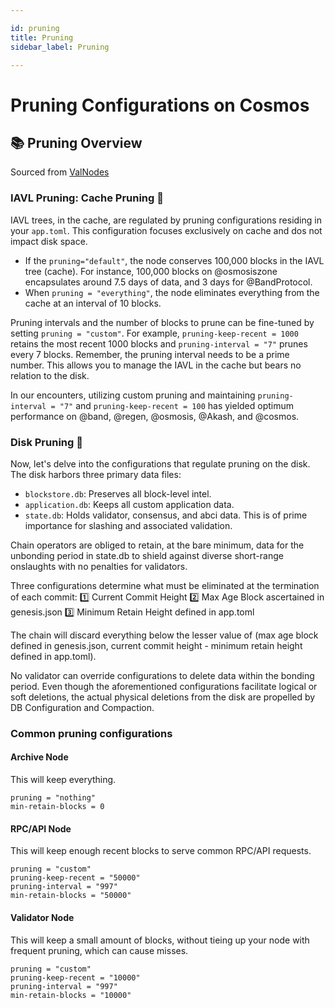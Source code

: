 ```yaml
---

id: pruning
title: Pruning
sidebar_label: Pruning

---
```


# Pruning Configurations on Cosmos

## 📚 Pruning Overview
Sourced from [ValNodes](https://twitter.com/valnodes/status/1508527814316011520?s=20&t=oLJ7e1ITWu_PxRI1LmTNKQ)
### IAVL Pruning: Cache Pruning 🌱

IAVL trees, in the cache, are regulated by pruning configurations residing in your `app.toml`. This configuration focuses exclusively on cache and dos not impact disk space.

- If the `pruning="default"`, the node conserves 100,000 blocks in the IAVL tree (cache). For instance, 100,000 blocks on @osmosiszone encapsulates around 7.5 days of data, and 3 days for @BandProtocol.
- When `pruning = "everything"`, the node eliminates everything from the cache at an interval of 10 blocks.

Pruning intervals and the number of blocks to prune can be fine-tuned by setting `pruning = "custom"`. For example, `pruning-keep-recent = 1000` retains the most recent 1000 blocks and `pruning-interval = "7"` prunes every 7 blocks. Remember, the pruning interval needs to be a prime number. This allows you to manage the IAVL in the cache but bears no relation to the disk.

In our encounters, utilizing custom pruning and maintaining `pruning-interval = "7"` and `pruning-keep-recent = 100` has yielded optimum performance on @band, @regen, @osmosis, @Akash, and @cosmos.

### Disk Pruning 📀

Now, let's delve into the configurations that regulate pruning on the disk. The disk harbors three primary data files:

- `blockstore.db`: Preserves all block-level intel.
- `application.db`: Keeps all custom application data.
- `state.db`: Holds validator, consensus, and abci data. This is of prime importance for slashing and associated validation.

Chain operators are obliged to retain, at the bare minimum, data for the unbonding period in state.db to shield against diverse short-range onslaughts with no penalties for validators.

Three configurations determine what must be eliminated at the termination of each commit:
1️⃣ Current Commit Height
2️⃣ Max Age Block ascertained in genesis.json
3️⃣ Minimum Retain Height defined in app.toml

The chain will discard everything below the lesser value of (max age block defined in genesis.json, current commit height - minimum retain height defined in app.toml).

No validator can override configurations to delete data within the bonding period. Even though the aforementioned configurations facilitate logical or soft deletions, the actual physical deletions from the disk are propelled by DB Configuration and Compaction.

### Common pruning configurations

#### Archive Node
This will keep everything.
```
pruning = "nothing"
min-retain-blocks = 0
```

#### RPC/API Node
This will keep enough recent blocks to serve common RPC/API requests.

```
pruning = "custom"
pruning-keep-recent = "50000"
pruning-interval = "997"
min-retain-blocks = "50000"
```

#### Validator Node
This will keep a small amount of blocks, without tieing up your node with frequent pruning, which can cause misses.
```
pruning = "custom"
pruning-keep-recent = "10000"
pruning-interval = "997"
min-retain-blocks = "10000"
```